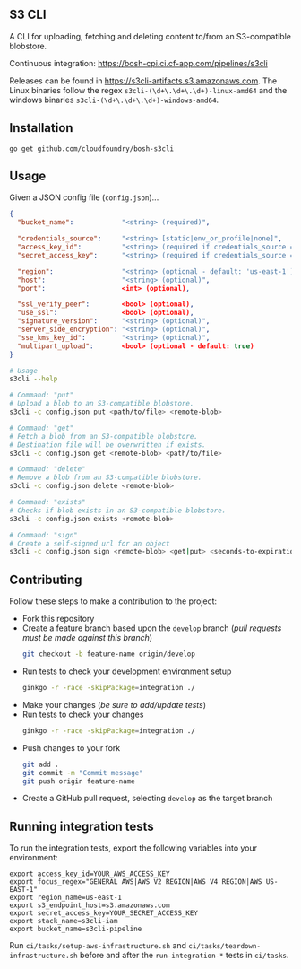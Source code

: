 ## S3 CLI

A CLI for uploading, fetching and deleting content to/from an S3-compatible
blobstore.

Continuous integration: <https://bosh-cpi.ci.cf-app.com/pipelines/s3cli>

Releases can be found in https://s3cli-artifacts.s3.amazonaws.com. The Linux binaries follow the regex `s3cli-(\d+\.\d+\.\d+)-linux-amd64` and the windows binaries `s3cli-(\d+\.\d+\.\d+)-windows-amd64`.

## Installation

```
go get github.com/cloudfoundry/bosh-s3cli
```

## Usage

Given a JSON config file (`config.json`)...

``` json
{
  "bucket_name":            "<string> (required)",

  "credentials_source":     "<string> [static|env_or_profile|none]",
  "access_key_id":          "<string> (required if credentials_source = 'static')",
  "secret_access_key":      "<string> (required if credentials_source = 'static')",

  "region":                 "<string> (optional - default: 'us-east-1')",
  "host":                   "<string> (optional)",
  "port":                   <int> (optional),

  "ssl_verify_peer":        <bool> (optional),
  "use_ssl":                <bool> (optional),
  "signature_version":      "<string> (optional)",
  "server_side_encryption": "<string> (optional)",
  "sse_kms_key_id":         "<string> (optional)",
  "multipart_upload":       <bool> (optional - default: true)
}
```

``` bash
# Usage
s3cli --help

# Command: "put"
# Upload a blob to an S3-compatible blobstore.
s3cli -c config.json put <path/to/file> <remote-blob>

# Command: "get"
# Fetch a blob from an S3-compatible blobstore.
# Destination file will be overwritten if exists.
s3cli -c config.json get <remote-blob> <path/to/file>

# Command: "delete"
# Remove a blob from an S3-compatible blobstore.
s3cli -c config.json delete <remote-blob>

# Command: "exists"
# Checks if blob exists in an S3-compatible blobstore.
s3cli -c config.json exists <remote-blob>

# Command: "sign"
# Create a self-signed url for an object
s3cli -c config.json sign <remote-blob> <get|put> <seconds-to-expiration>
```

## Contributing

Follow these steps to make a contribution to the project:

- Fork this repository
- Create a feature branch based upon the `develop` branch (*pull requests must be made against this branch*)
  ``` bash
  git checkout -b feature-name origin/develop
  ```
- Run tests to check your development environment setup
  ``` bash
  ginkgo -r -race -skipPackage=integration ./
  ```
- Make your changes (*be sure to add/update tests*)
- Run tests to check your changes
  ``` bash
  ginkgo -r -race -skipPackage=integration ./
  ```
- Push changes to your fork
  ``` bash
  git add .
  git commit -m "Commit message"
  git push origin feature-name
  ```
- Create a GitHub pull request, selecting `develop` as the target branch

## Running integration tests

To run the integration tests, export the following variables into your environment:

```
export access_key_id=YOUR_AWS_ACCESS_KEY
export focus_regex="GENERAL AWS|AWS V2 REGION|AWS V4 REGION|AWS US-EAST-1"
export region_name=us-east-1
export s3_endpoint_host=s3.amazonaws.com
export secret_access_key=YOUR_SECRET_ACCESS_KEY
export stack_name=s3cli-iam
export bucket_name=s3cli-pipeline
```

Run `ci/tasks/setup-aws-infrastructure.sh` and `ci/tasks/teardown-infrastructure.sh` before and after the `run-integration-*` tests in `ci/tasks`.
